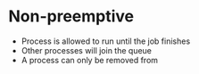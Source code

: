 # Non-preemptive 
- Process is allowed to run until the job finishes
- Other processes will join the queue
- A process can only be removed from